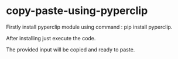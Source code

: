 # copy-paste-using-pyperclip
Firstly install pyperclip module using command : pip install pyperclip.

After installing just execute the code.

The provided input will be copied and ready to paste.
